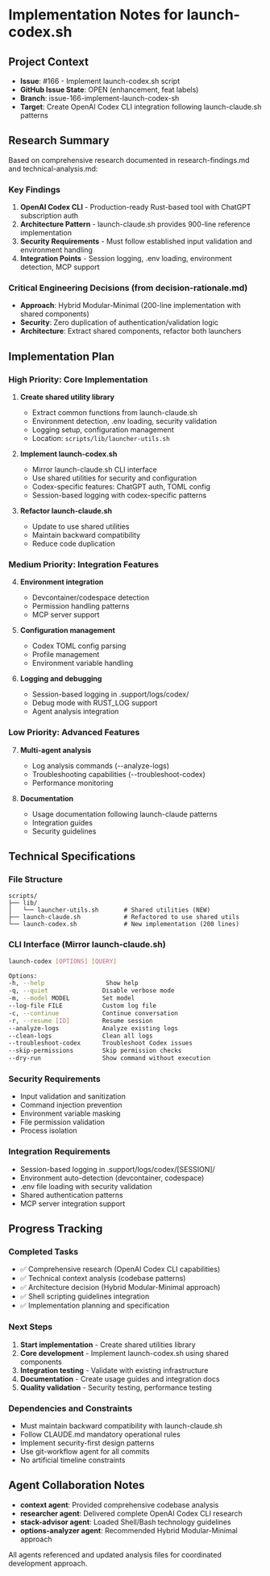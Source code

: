 # Implementation Notes for launch-codex.sh

## Project Context
- **Issue**: #166 - Implement launch-codex.sh script
- **GitHub Issue State**: OPEN (enhancement, feat labels)
- **Branch**: issue-166-implement-launch-codex-sh
- **Target**: Create OpenAI Codex CLI integration following launch-claude.sh patterns

## Research Summary
Based on comprehensive research documented in research-findings.md and technical-analysis.md:

### Key Findings
1. **OpenAI Codex CLI** - Production-ready Rust-based tool with ChatGPT subscription auth
2. **Architecture Pattern** - launch-claude.sh provides 900-line reference implementation
3. **Security Requirements** - Must follow established input validation and environment handling
4. **Integration Points** - Session logging, .env loading, environment detection, MCP support

### Critical Engineering Decisions (from decision-rationale.md)
- **Approach**: Hybrid Modular-Minimal (200-line implementation with shared components)
- **Security**: Zero duplication of authentication/validation logic
- **Architecture**: Extract shared components, refactor both launchers

## Implementation Plan

### High Priority: Core Implementation

1. **Create shared utility library** 
   - Extract common functions from launch-claude.sh
   - Environment detection, .env loading, security validation
   - Logging setup, configuration management
   - Location: `scripts/lib/launcher-utils.sh`

2. **Implement launch-codex.sh**
   - Mirror launch-claude.sh CLI interface
   - Use shared utilities for security and configuration
   - Codex-specific features: ChatGPT auth, TOML config
   - Session-based logging with codex-specific patterns

3. **Refactor launch-claude.sh**
   - Update to use shared utilities
   - Maintain backward compatibility
   - Reduce code duplication

### Medium Priority: Integration Features

4. **Environment integration**
   - Devcontainer/codespace detection
   - Permission handling patterns
   - MCP server support

5. **Configuration management**
   - Codex TOML config parsing
   - Profile management
   - Environment variable handling

6. **Logging and debugging**
   - Session-based logging in .support/logs/codex/
   - Debug mode with RUST_LOG support
   - Agent analysis integration

### Low Priority: Advanced Features

7. **Multi-agent analysis**
   - Log analysis commands (--analyze-logs)
   - Troubleshooting capabilities (--troubleshoot-codex)
   - Performance monitoring

8. **Documentation**
   - Usage documentation following launch-claude patterns
   - Integration guides
   - Security guidelines

## Technical Specifications

### File Structure
```
scripts/
├── lib/
│   └── launcher-utils.sh       # Shared utilities (NEW)
├── launch-claude.sh            # Refactored to use shared utils
└── launch-codex.sh             # New implementation (200 lines)
```

### CLI Interface (Mirror launch-claude.sh)
```bash
launch-codex [OPTIONS] [QUERY]

Options:
-h, --help                 Show help
-q, --quiet               Disable verbose mode  
-m, --model MODEL         Set model
--log-file FILE           Custom log file
-c, --continue            Continue conversation
-r, --resume [ID]         Resume session
--analyze-logs            Analyze existing logs
--clean-logs              Clean all logs  
--troubleshoot-codex      Troubleshoot Codex issues
--skip-permissions        Skip permission checks
--dry-run                 Show command without execution
```

### Security Requirements
- Input validation and sanitization
- Command injection prevention  
- Environment variable masking
- File permission validation
- Process isolation

### Integration Requirements
- Session-based logging in .support/logs/codex/[SESSION]/
- Environment auto-detection (devcontainer, codespace)
- .env file loading with security validation
- Shared authentication patterns
- MCP server integration support

## Progress Tracking

### Completed Tasks
- ✅ Comprehensive research (OpenAI Codex CLI capabilities)
- ✅ Technical context analysis (codebase patterns) 
- ✅ Architecture decision (Hybrid Modular-Minimal approach)
- ✅ Shell scripting guidelines integration
- ✅ Implementation planning and specification

### Next Steps
1. **Start implementation** - Create shared utilities library
2. **Core development** - Implement launch-codex.sh using shared components
3. **Integration testing** - Validate with existing infrastructure
4. **Documentation** - Create usage guides and integration docs
5. **Quality validation** - Security testing, performance testing

### Dependencies and Constraints
- Must maintain backward compatibility with launch-claude.sh
- Follow CLAUDE.md mandatory operational rules
- Implement security-first design patterns
- Use git-workflow agent for all commits
- No artificial timeline constraints

## Agent Collaboration Notes
- **context agent**: Provided comprehensive codebase analysis
- **researcher agent**: Delivered complete OpenAI Codex CLI research
- **stack-advisor agent**: Loaded Shell/Bash technology guidelines  
- **options-analyzer agent**: Recommended Hybrid Modular-Minimal approach

All agents referenced and updated analysis files for coordinated development approach.
